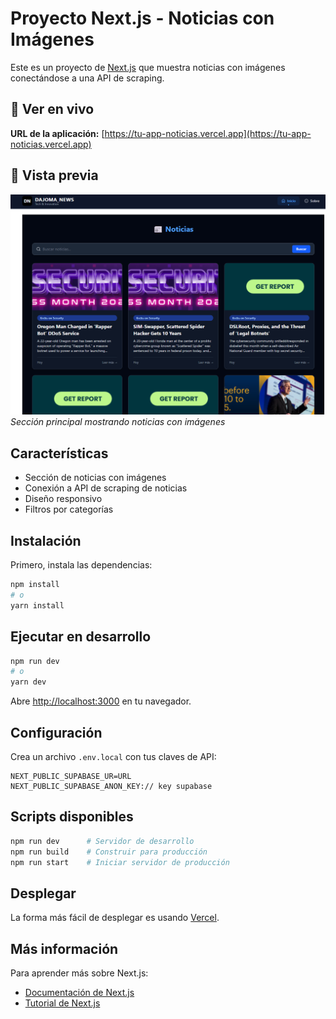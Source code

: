 # Proyecto Next.js - Noticias con Imágenes

Este es un proyecto de [Next.js](https://nextjs.org) que muestra noticias con imágenes conectándose a una API de scraping.

## 🚀 Ver en vivo

**URL de la aplicación:** [https://tu-app-noticias.vercel.app](https://tu-app-noticias.vercel.app)

## 📸 Vista previa

![Vista previa de la aplicación](./image.png)
*Sección principal mostrando noticias con imágenes*

## Características

- Sección de noticias con imágenes
- Conexión a API de scraping de noticias  
- Diseño responsivo
- Filtros por categorías

## Instalación

Primero, instala las dependencias:

```bash
npm install
# o
yarn install
```

## Ejecutar en desarrollo

```bash
npm run dev
# o
yarn dev
```

Abre [http://localhost:3000](http://localhost:3000) en tu navegador.

## Configuración

Crea un archivo `.env.local` con tus claves de API:

```
NEXT_PUBLIC_SUPABASE_UR=URL
NEXT_PUBLIC_SUPABASE_ANON_KEY:// key supabase
```

## Scripts disponibles

```bash
npm run dev      # Servidor de desarrollo
npm run build    # Construir para producción  
npm run start    # Iniciar servidor de producción
```

## Desplegar

La forma más fácil de desplegar es usando [Vercel](https://vercel.com/new?utm_medium=default-template&filter=next.js).

## Más información

Para aprender más sobre Next.js:

- [Documentación de Next.js](https://nextjs.org/docs)
- [Tutorial de Next.js](https://nextjs.org/learn)
